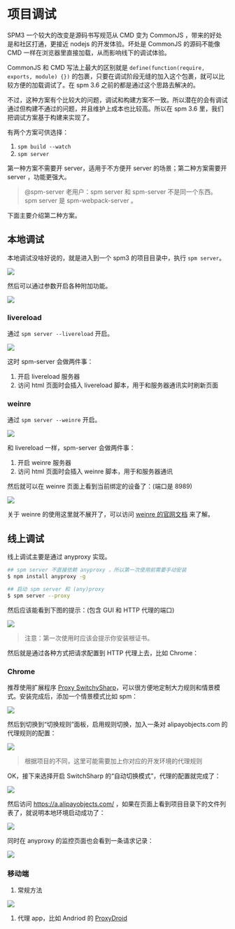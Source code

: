 
# 项目调试

SPM3 一个较大的改变是源码书写规范从 CMD 变为 CommonJS ，带来的好处是和社区打通，更接近 nodejs 的开发体验。坏处是 CommonJS 的源码不能像 CMD 一样在浏览器里直接加载，从而影响线下的调试体验。

CommonJS 和 CMD 写法上最大的区别就是 `define(function(require, exports, module) {})` 的包裹，只要在调试阶段无缝的加入这个包裹，就可以比较方便的加载调试了。在 spm 3.6 之前的都是通过这个思路去解决的。

不过，这种方案有个比较大的问题，调试和构建方案不一致。所以潜在的会有调试通过但构建不通过的问题，并且维护上成本也比较高。所以在 spm 3.6 里，我们把调试方案基于构建来实现了。

有两个方案可供选择：

1. `spm build --watch`
2. `spm server`

第一种方案不需要开 server，适用于不方便开 server 的场景；第二种方案需要开 server ，功能更强大。

> @spm-server 老用户：spm server 和 spm-server 不是同一个东西。spm server 是 spm-webpack-server 。

下面主要介绍第二种方案。

## 本地调试

本地调试没啥好说的，就是进入到一个 spm3 的项目目录中，执行 `spm server`。

![](https://t.alipayobjects.com/images/T12PJfXktbXXXXXXXX.png)

然后可以通过参数开启各种附加功能。

![](https://t.alipayobjects.com/images/T15OBfXgNsXXXXXXXX.png)

### livereload

通过 `spm server --livereload` 开启。

![](https://t.alipayobjects.com/images/T1VYVgXbBvXXXXXXXX.png)

这时 spm-server 会做两件事：

1. 开启 livereload 服务器
2. 访问 html 页面时会插入 livereload 脚本，用于和服务器通讯实时刷新页面

### weinre

通过 `spm server --weinre` 开启。

![](https://t.alipayobjects.com/images/T1_YJgXlRuXXXXXXXX.png)

和 livereload 一样，spm-server 会做两件事：

1. 开启 weinre 服务器
2. 访问 html 页面时会插入 weinre 脚本，用于和服务器通讯

然后就可以在 weinre 页面上看到当前绑定的设备了：(端口是 8989)

![](https://t.alipayobjects.com/images/T15j4eXoNcXXXXXXXX.png)

关于 weinre 的使用这里就不展开了，可以访问 [weinre 的官网文档](http://people.apache.org/~pmuellr/weinre/docs/latest/UserInterface.html) 来了解。

## 线上调试

线上调试主要是通过 anyproxy 实现。

```bash
## spm server 不直接依赖 anyproxy ，所以第一次使用前需要手动安装
$ npm install anyproxy -g

## 启动 spm server 和 (any)proxy
$ spm server --proxy
```

然后应该能看到下图的提示：(包含 GUI 和 HTTP 代理的端口)

![](https://t.alipayobjects.com/images/T1nPNfXdlcXXXXXXXX.png)

> 注意：第一次使用时应该会提示你安装根证书。

然后就是通过各种方式把请求配置到 HTTP 代理上去，比如 Chrome：

### Chrome

推荐使用扩展程序 [Proxy SwitchySharp](https://chrome.google.com/webstore/detail/proxy-switchysharp/dpplabbmogkhghncfbfdeeokoefdjegm?hl=zh-CN)，可以很方便地定制大力规则和情景模式。安装完成后，添加一个情景模式比如 spm：

![](https://t.alipayobjects.com/images/T1jjVeXgpsXXXXXXXX.png)

然后到切换到“切换规则”面板，启用规则切换，加入一条对 alipayobjects.com 的代理规则的配置：

![](https://t.alipayobjects.com/images/T1h68eXd0cXXXXXXXX.png)

> 根据项目的不同，这里可能需要加上你对应的开发环境的代理规则

OK，接下来选择开启 SwitchSharp 的“自动切换模式”，代理的配置就完成了：

![](https://t.alipayobjects.com/images/T1i6VeXidsXXXXXXXX.png)

然后访问 https://a.alipayobjects.com/ ，如果在页面上看到项目目录下的文件列表了，就说明本地环境启动成功了：

![](https://t.alipayobjects.com/images/T1Hn4eXjJXXXXXXXXX.png)

同时在 anyproxy 的监控页面也会看到一条请求记录：

![](https://t.alipayobjects.com/images/T1.PVeXftnXXXXXXXX.png)

### 移动端

1. 常规方法

  ![](https://t.alipayobjects.com/images/T1eP0eXgdmXXXXXXXX.png)

1. 代理 app，比如 Andriod 的 [ProxyDroid](https://play.google.com/store/apps/details?id=org.proxydroid)

